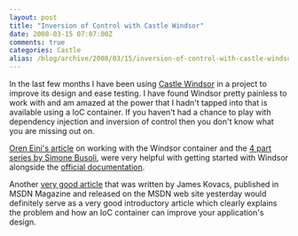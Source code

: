 ```yaml
---
layout: post
title: "Inversion of Control with Castle Windsor"
date: 2008-03-15 07:07:00Z
comments: true
categories: Castle
alias: /blog/archive/2008/03/15/inversion-of-control-with-castle-windsor.aspx
---
```


In the last few months I have been using [Castle Windsor][1] in a project to improve its design and ease testing. I have found Windsor
pretty painless to work with and am amazed at the power that I hadn't tapped into that is available using a IoC container. If you
haven't had a chance to play with dependency injection and inversion of control then you don't know what you are missing out on.

[Oren Eini's article][2] on working with the Windsor container and the [4 part series by Simone Busoli][3], were very helpful with
getting started with Windsor alongside the [official documentation][4].

Another [very good article][5] that was written by James Kovacs, published in MSDN Magazine and released on the MSDN web site yesterday
would definitely serve as a very good introductory article which clearly explains the problem and how an IoC container can improve your
application's design.

[1]: http://www.castleproject.org/container/index.html
[2]: http://msdn2.microsoft.com/en-us/library/aa973811.aspx
[3]: http://dotnetslackers.com/articles/designpatterns/InversionOfControlAndDependencyInjectionWithCastleWindsorContainerPart1.aspx
[4]: http://www.castleproject.org/container/documentation/trunk/index.html
[5]: http://msdn2.microsoft.com/en-us/magazine/cc337885.aspx
